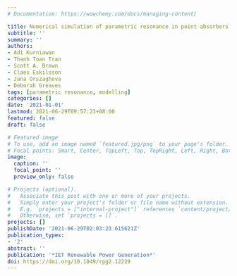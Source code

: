 ```yaml
---
# Documentation: https://wowchemy.com/docs/managing-content/

title: Numerical simulation of parametric resonance in point absorbers using a simplified model
subtitle: ''
summary: ''
authors:
- Adi Kurniawan
- Thanh Toan Tran
- Scott A. Brown
- Claes Eskilsson
- Jana Orszaghova
- Deborah Greaves
tags: [parametric resonance, modelling]
categories: []
date: '2021-01-01'
lastmod: 2021-06-29T09:57:23+08:00
featured: false
draft: false

# Featured image
# To use, add an image named `featured.jpg/png` to your page's folder.
# Focal points: Smart, Center, TopLeft, Top, TopRight, Left, Right, BottomLeft, Bottom, BottomRight.
image:
  caption: ''
  focal_point: ''
  preview_only: false

# Projects (optional).
#   Associate this post with one or more of your projects.
#   Simply enter your project's folder or file name without extension.
#   E.g. `projects = ["internal-project"]` references `content/project/deep-learning/index.md`.
#   Otherwise, set `projects = []`.
projects: []
publishDate: '2021-06-29T02:03:23.615621Z'
publication_types:
- '2'
abstract: ''
publication: '*IET Renewable Power Generation*'
doi: https://doi.org/10.1049/rpg2.12229
---
```

